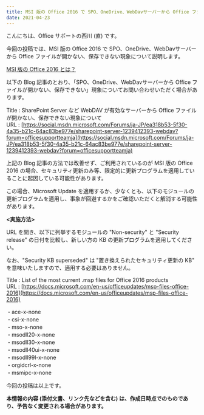 ```yaml
---
title: MSI 版の Office 2016 で SPO、OneDrive、WebDavサーバーから Office ファイルが開かない、保存できない現象について
date: 2021-04-23
---
```


こんにちは、Office サポートの西川 (直) です。

今回の投稿では、MSI 版の Office 2016 で SPO、OneDrive、WebDavサーバーから Office ファイルが開かない、保存できない現象について説明します。

[MSI 版の Office 2016 とは？](https://social.msdn.microsoft.com/Forums/ja-JP/57e5d81e-ef69-4c1f-9ef0-932d03d0e7ce/1246312452124831246323455348922441824335-c2r-12392-windows?forum=officesupportteamja "クイック実行形式 (C2R) と Windows インストーラー形式 (MSI) を見分ける方法")

以下の Blog 記事のとおり、「SPO、OneDrive、WebDavサーバーから Office ファイルが開かない、保存できない」現象についてお問い合わせいただく場合があります。

Title : SharePoint Server など WebDAV が有効なサーバーから Office ファイルが開かない、保存できない現象について  
URL : [https://social.msdn.microsoft.com/Forums/ja-JP/ea318b53-5f30-4a35-b21c-64ac83be977e/sharepoint-server-1239412393-webdav?forum=officesupportteamja](https://social.msdn.microsoft.com/Forums/ja-JP/ea318b53-5f30-4a35-b21c-64ac83be977e/sharepoint-server-1239412393-webdav?forum=officesupportteamja)  

上記の Blog 記事の方法では改善せず、ご利用されているのが MSI 版の Office 2016 の場合、セキュリティ更新のみ等、限定的に更新プログラムを適用していることに起因している可能性があります。

この場合、Microsoft Update を適用するか、少なくとも、以下のモジュールの更新プログラムを適用し、事象が回避するかをご確認いただくと解消する可能性があります。

**<実施方法>**

URL を開き、以下に列挙するモジュールの "Non-security" と "Security release" の日付を比較し、新しい方の KB の更新プログラムを適用してください。

なお、"Security KB superseded" は "置き換えられたセキュリティ更新の KB" を意味いたしますので、適用する必要はありません。

Title : List of the most current .msp files for Office 2016 products  
URL : [https://docs.microsoft.com/en-us/officeupdates/msp-files-office-2016](https://docs.microsoft.com/en-us/officeupdates/msp-files-office-2016)

・ace-x-none  
・csi-x-none  
・mso-x-none  
・msodll20-x-none  
・msodll30-x-none  
・msodll40ui-x-none  
・msodll99l-x-none  
・orgidcrl-x-none  
・msmipc-x-none

今回の投稿は以上です。  
  
**本情報の内容 (添付文書、リンク先などを含む) は、作成日時点でのものであり、予告なく変更される場合があります。**